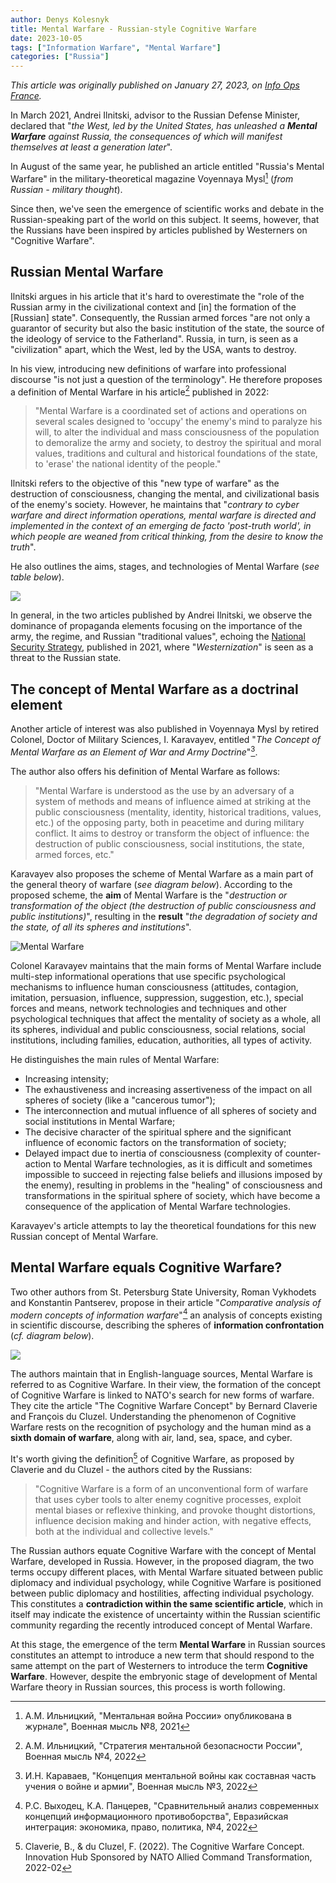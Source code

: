 ```yaml
---
author: Denys Kolesnyk
title: Mental Warfare - Russian-style Cognitive Warfare
date: 2023-10-05
tags: ["Information Warfare", "Mental Warfare"]
categories: ["Russia"]
---
```


*This article was originally published on January 27, 2023, on [Info Ops France](https://infoops.fr/posts/la-guerre-mentale-la-guerre-cognitive-a-la-russe/).*

In March 2021, Andrei Ilnitski, advisor to the Russian Defense Minister, declared that "*the West, led by the United States, has unleashed a **Mental Warfare** against Russia, the consequences of which will manifest themselves at least a generation later*".

In August of the same year, he published an article entitled "Russia's Mental Warfare" in the military-theoretical magazine Voyennaya Mysl[^1] (*from Russian - military thought*).

Since then, we've seen the emergence of scientific works and debate in the Russian-speaking part of the world on this subject. It seems, however, that the Russians have been inspired by articles published by Westerners on "Cognitive Warfare".

## Russian Mental Warfare

Ilnitski argues in his article that it's hard to overestimate the "role of the Russian army in the civilizational context and [in] the formation of the [Russian] state". Consequently, the Russian armed forces "are not only a guarantor of security but also the basic institution of the state, the source of the ideology of service to the Fatherland". Russia, in turn, is seen as a "civilization" apart, which the West, led by the USA, wants to destroy.

In his view, introducing new definitions of warfare into professional discourse "is not just a question of the terminology". He therefore proposes a definition of Mental Warfare in his article[^2] published in 2022:

> "Mental Warfare is a coordinated set of actions and operations on several scales designed to 'occupy' the enemy's mind to paralyze his will, to alter the individual and mass consciousness of the population to demoralize the army and society, to destroy the spiritual and moral values, traditions and cultural and historical foundations of the state, to 'erase' the national identity of the people."

Ilnitski refers to the objective of this "new type of warfare" as the destruction of consciousness, changing the mental, and civilizational basis of the enemy's society. However, he maintains that "*contrary to cyber warfare and direct information operations, mental warfare is directed and implemented in the context of an emerging de facto 'post-truth world', in which people are weaned from critical thinking, from the desire to know the truth*".

He also outlines the aims, stages, and technologies of Mental Warfare (*see table below*).

![](/images/tableau-buts-guerre-mentale.jpg)

In general, in the two articles published by Andrei Ilnitski, we observe the dominance of propaganda elements focusing on the importance of the army, the regime, and Russian "traditional values", echoing the [National Security Strategy](https://kolesnyk.fr/post/russia-adopts-a-new-national-security-strategy/), published in 2021, where "*Westernization*" is seen as a threat to the Russian state.

## The concept of Mental Warfare as a doctrinal element

Another article of interest was also published in Voyennaya Mysl by retired Colonel, Doctor of Military Sciences, I. Karavayev, entitled "*The Concept of Mental Warfare as an Element of War and Army Doctrine*"[^3].

The author also offers his definition of Mental Warfare as follows:

> "Mental Warfare is understood as the use by an adversary of a system of methods and means of influence aimed at striking at the public consciousness (mentality, identity, historical traditions, values, etc.) of the opposing party, both in peacetime and during military conflict. It aims to destroy or transform the object of influence: the destruction of public consciousness, social institutions, the state, armed forces, etc."

Karavayev also proposes the scheme of Mental Warfare as a main part of the general theory of warfare (*see diagram below*). According to the proposed scheme, the **aim** of Mental Warfare is the "*destruction or transformation of the object (the destruction of public consciousness and public institutions)*", resulting in the **result** "*the degradation of society and the state, of all its spheres and institutions*".

![Mental Warfare](/images/guerre_mentale_chart.jpg)

Colonel Karavayev maintains that the main forms of Mental Warfare include multi-step informational operations that use specific psychological mechanisms to influence human consciousness (attitudes, contagion, imitation, persuasion, influence, suppression, suggestion, etc.), special forces and means, network technologies and techniques and other psychological techniques that affect the mentality of society as a whole, all its spheres, individual and public consciousness, social relations, social institutions, including families, education, authorities, all types of activity.

He distinguishes the main rules of Mental Warfare:

* Increasing intensity;
* The exhaustiveness and increasing assertiveness of the impact on all spheres of society (like a "cancerous tumor");
* The interconnection and mutual influence of all spheres of society and social institutions in Mental Warfare;
* The decisive character of the spiritual sphere and the significant influence of economic factors on the transformation of society;
* Delayed impact due to inertia of consciousness (complexity of counter-action to Mental Warfare technologies, as it is difficult and sometimes impossible to succeed in rejecting false beliefs and illusions imposed by the enemy), resulting in problems in the "healing" of consciousness and transformations in the spiritual sphere of society, which have become a consequence of the application of Mental Warfare technologies.

Karavayev's article attempts to lay the theoretical foundations for this new Russian concept of Mental Warfare.

## Mental Warfare equals Cognitive Warfare?

Two other authors from St. Petersburg State University, Roman Vykhodets and Konstantin Pantserev, propose in their article "*Comparative analysis of modern concepts of information warfare*"[^4] an analysis of concepts existing in scientific discourse, describing the spheres of **information confrontation** (*cf. diagram below*).

![](/images/spheres-confrontation-informationnelle.jpg)

The authors maintain that in English-language sources, Mental Warfare is referred to as Cognitive Warfare. In their view, the formation of the concept of Cognitive Warfare is linked to NATO's search for new forms of warfare. They cite the article "The Cognitive Warfare Concept" by Bernard Claverie and François du Cluzel. Understanding the phenomenon of Cognitive Warfare rests on the recognition of psychology and the human mind as a **sixth domain of warfare**, along with air, land, sea, space, and cyber.

It's worth giving the definition[^5] of Cognitive Warfare, as proposed by Claverie and du Cluzel - the authors cited by the Russians:

> "Cognitive Warfare is a form of an unconventional form of warfare that uses cyber tools to alter enemy cognitive processes, exploit mental biases or reflexive thinking, and provoke thought distortions, influence decision making and hinder action, with negative effects, both at the individual and collective levels."

The Russian authors equate Cognitive Warfare with the concept of Mental Warfare, developed in Russia. However, in the proposed diagram, the two terms occupy different places, with Mental Warfare situated between public diplomacy and individual psychology, while Cognitive Warfare is positioned between public diplomacy and hostilities, affecting individual psychology. This constitutes a **contradiction within the same scientific article**, which in itself may indicate the existence of uncertainty within the Russian scientific community regarding the recently introduced concept of Mental Warfare.

At this stage, the emergence of the term **Mental Warfare** in Russian sources constitutes an attempt to introduce a new term that should respond to the same attempt on the part of Westerners to introduce the term **Cognitive Warfare**. However, despite the embryonic stage of development of Mental Warfare theory in Russian sources, this process is worth following.

[^1]: А.М. Ильницкий, "Ментальная война России» опубликована в журнале", Военная мысль №8, 2021
[^2]: А.М. Ильницкий, "Стратегия ментальной безопасности России", Военная мысль №4, 2022
[^3]: И.Н. Караваев, "Концепция ментальной войны как составная часть учения о войне и армии", Военная мысль №3, 2022
[^4]: Р.С. Выходец, К.А. Панцерев, "Сравнительный анализ современных концепций информационного противоборства", Евразийская интеграция: экономика, право, политика, №4, 2022
[^5]: Claverie, B., & du Cluzel, F. (2022). The Cognitive Warfare Concept. Innovation Hub Sponsored by NATO Allied Command Transformation, 2022-02